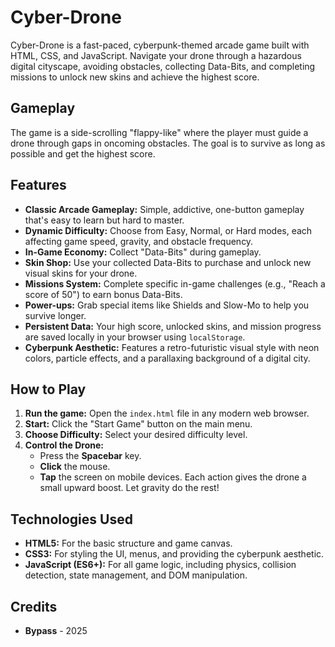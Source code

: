 # Cyber-Drone

Cyber-Drone is a fast-paced, cyberpunk-themed arcade game built with HTML, CSS, and JavaScript. Navigate your drone through a hazardous digital cityscape, avoiding obstacles, collecting Data-Bits, and completing missions to unlock new skins and achieve the highest score.

## Gameplay
The game is a side-scrolling "flappy-like" where the player must guide a drone through gaps in oncoming obstacles. The goal is to survive as long as possible and get the highest score.

## Features

*   **Classic Arcade Gameplay:** Simple, addictive, one-button gameplay that's easy to learn but hard to master.
*   **Dynamic Difficulty:** Choose from Easy, Normal, or Hard modes, each affecting game speed, gravity, and obstacle frequency.
*   **In-Game Economy:** Collect "Data-Bits" during gameplay.
*   **Skin Shop:** Use your collected Data-Bits to purchase and unlock new visual skins for your drone.
*   **Missions System:** Complete specific in-game challenges (e.g., "Reach a score of 50") to earn bonus Data-Bits.
*   **Power-ups:** Grab special items like Shields and Slow-Mo to help you survive longer.
*   **Persistent Data:** Your high score, unlocked skins, and mission progress are saved locally in your browser using `localStorage`.
*   **Cyberpunk Aesthetic:** Features a retro-futuristic visual style with neon colors, particle effects, and a parallaxing background of a digital city.

## How to Play

1.  **Run the game:** Open the `index.html` file in any modern web browser.
2.  **Start:** Click the "Start Game" button on the main menu.
3.  **Choose Difficulty:** Select your desired difficulty level.
4.  **Control the Drone:**
    *   Press the **Spacebar** key.
    *   **Click** the mouse.
    *   **Tap** the screen on mobile devices.
    Each action gives the drone a small upward boost. Let gravity do the rest!

## Technologies Used

*   **HTML5:** For the basic structure and game canvas.
*   **CSS3:** For styling the UI, menus, and providing the cyberpunk aesthetic.
*   **JavaScript (ES6+):** For all game logic, including physics, collision detection, state management, and DOM manipulation.

## Credits

- **Bypass** - 2025

